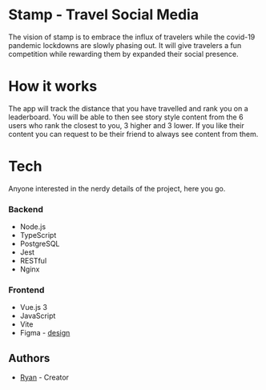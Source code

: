 
# Stamp - Travel Social Media
The vision of stamp is to embrace the influx of travelers while the covid-19 pandemic lockdowns are slowly phasing out. It will give travelers a fun competition while rewarding them by expanded their social presence.

# How it works
The app will track the distance that you have travelled and rank you on a leaderboard.
You will be able to then see story style content from the 6 users who rank the closest to you, 3 higher and 3 lower. If you like their content you can request to be their friend to always see content from them.

# Tech
Anyone interested in the nerdy details of the project, here you go.
### Backend 
- Node.js
- TypeScript
- PostgreSQL
- Jest
- RESTful
- Nginx

### Frontend
- Vue.js 3
- JavaScript
- Vite
- Figma - [design](https://www.figma.com/file/PtIt0JsJ1W3LLoAvBDIL65/Stamp?node-id=0:1)

## Authors
* [Ryan](https://ryancarr.ca "ryancarr.ca") - Creator
